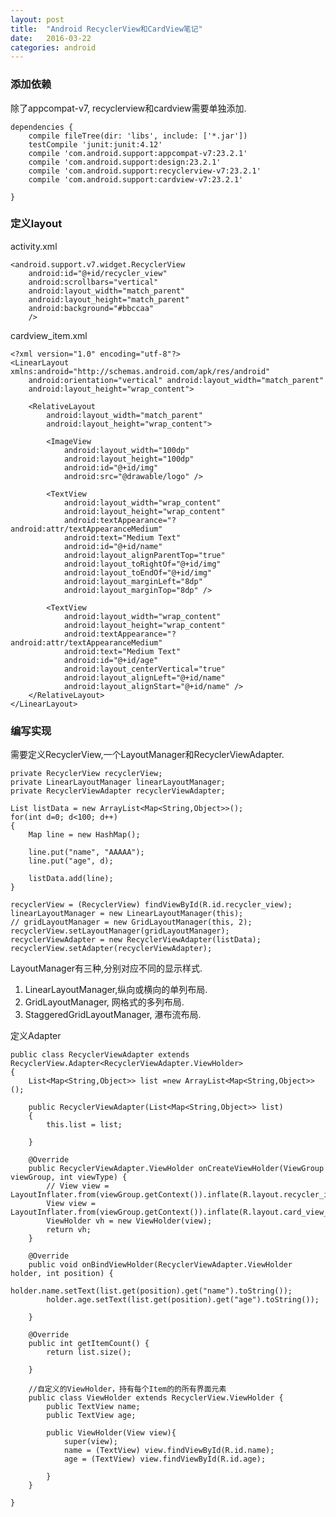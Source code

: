 ```yaml
---
layout: post
title:  "Android RecyclerView和CardView笔记"
date:   2016-03-22
categories: android
---
```


### 添加依赖
    
除了appcompat-v7, recyclerview和cardview需要单独添加.
        
    dependencies {
        compile fileTree(dir: 'libs', include: ['*.jar'])
        testCompile 'junit:junit:4.12'
        compile 'com.android.support:appcompat-v7:23.2.1'
        compile 'com.android.support:design:23.2.1'
        compile 'com.android.support:recyclerview-v7:23.2.1'
        compile 'com.android.support:cardview-v7:23.2.1'

    }        

### 定义layout

activity.xml    

    <android.support.v7.widget.RecyclerView
        android:id="@+id/recycler_view"
        android:scrollbars="vertical"
        android:layout_width="match_parent"
        android:layout_height="match_parent"
        android:background="#bbccaa"
        />

cardview_item.xml    

    <?xml version="1.0" encoding="utf-8"?>
    <LinearLayout xmlns:android="http://schemas.android.com/apk/res/android"
        android:orientation="vertical" android:layout_width="match_parent"
        android:layout_height="wrap_content">

        <RelativeLayout
            android:layout_width="match_parent"
            android:layout_height="wrap_content">

            <ImageView
                android:layout_width="100dp"
                android:layout_height="100dp"
                android:id="@+id/img"
                android:src="@drawable/logo" />

            <TextView
                android:layout_width="wrap_content"
                android:layout_height="wrap_content"
                android:textAppearance="?android:attr/textAppearanceMedium"
                android:text="Medium Text"
                android:id="@+id/name"
                android:layout_alignParentTop="true"
                android:layout_toRightOf="@+id/img"
                android:layout_toEndOf="@+id/img"
                android:layout_marginLeft="8dp"
                android:layout_marginTop="8dp" />

            <TextView
                android:layout_width="wrap_content"
                android:layout_height="wrap_content"
                android:textAppearance="?android:attr/textAppearanceMedium"
                android:text="Medium Text"
                android:id="@+id/age"
                android:layout_centerVertical="true"
                android:layout_alignLeft="@+id/name"
                android:layout_alignStart="@+id/name" />
        </RelativeLayout>
    </LinearLayout>
    
### 编写实现

需要定义RecyclerView,一个LayoutManager和RecyclerViewAdapter.

    private RecyclerView recyclerView;
    private LinearLayoutManager linearLayoutManager;
    private RecyclerViewAdapter recyclerViewAdapter;
    
    List listData = new ArrayList<Map<String,Object>>();
    for(int d=0; d<100; d++)
    {
        Map line = new HashMap();

        line.put("name", "AAAAA");
        line.put("age", d);

        listData.add(line);
    }

    recyclerView = (RecyclerView) findViewById(R.id.recycler_view);
    linearLayoutManager = new LinearLayoutManager(this);
    // gridLayoutManager = new GridLayoutManager(this, 2);
    recyclerView.setLayoutManager(gridLayoutManager);
    recyclerViewAdapter = new RecyclerViewAdapter(listData);
    recyclerView.setAdapter(recyclerViewAdapter);
        

LayoutManager有三种,分别对应不同的显示样式.    

1. LinearLayoutManager,纵向或横向的单列布局.
2. GridLayoutManager, 网格式的多列布局.
3. StaggeredGridLayoutManager, 瀑布流布局.

定义Adapter

    public class RecyclerViewAdapter extends RecyclerView.Adapter<RecyclerViewAdapter.ViewHolder>
    {
        List<Map<String,Object>> list =new ArrayList<Map<String,Object>>();

        public RecyclerViewAdapter(List<Map<String,Object>> list)
        {
            this.list = list;

        }

        @Override
        public RecyclerViewAdapter.ViewHolder onCreateViewHolder(ViewGroup viewGroup, int viewType) {
            // View view = LayoutInflater.from(viewGroup.getContext()).inflate(R.layout.recycler_item,viewGroup,false);
            View view = LayoutInflater.from(viewGroup.getContext()).inflate(R.layout.card_view_item,viewGroup,false);
            ViewHolder vh = new ViewHolder(view);
            return vh;
        }

        @Override
        public void onBindViewHolder(RecyclerViewAdapter.ViewHolder holder, int position) {
            holder.name.setText(list.get(position).get("name").toString());
            holder.age.setText(list.get(position).get("age").toString());

        }

        @Override
        public int getItemCount() {
            return list.size();

        }

        //自定义的ViewHolder，持有每个Item的的所有界面元素
        public class ViewHolder extends RecyclerView.ViewHolder {
            public TextView name;
            public TextView age;

            public ViewHolder(View view){
                super(view);
                name = (TextView) view.findViewById(R.id.name);
                age = (TextView) view.findViewById(R.id.age);

            }
        }

    }